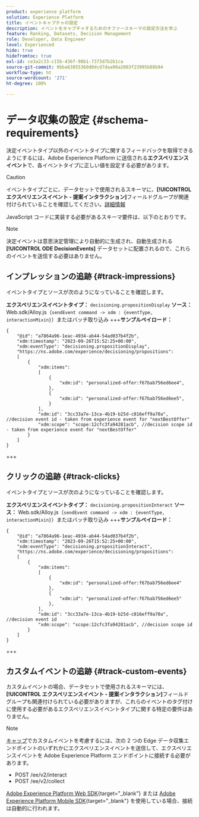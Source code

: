 ```yaml
---
product: experience platform
solution: Experience Platform
title: イベントキャプチャの設定
description: イベントをキャプチャするためのオファースキーマの設定方法を学ぶ
feature: Ranking, Datasets, Decision Management
role: Developer, Data Engineer
level: Experienced
hide: true
hidefromtoc: true
exl-id: ce3a2c33-c15b-436f-90b1-7373d7b2b1ca
source-git-commit: 0bba63855360d0dcd7daa98a2083f23995b88b94
workflow-type: ht
source-wordcount: '271'
ht-degree: 100%

---
```


# データ収集の設定 {#schema-requirements}

決定イベントタイプ以外のイベントタイプに関するフィードバックを取得できるようにするには、Adobe Experience Platform に送信される&#x200B;**エクスペリエンスイベント**&#x200B;で、各イベントタイプに正しい値を設定する必要があります。

>[!CAUTION]
>
>イベントタイプごとに、データセットで使用されるスキーマに、**[!UICONTROL エクスペリエンスイベント - 提案インタラクション]**&#x200B;フィールドグループが関連付けられていることを確認してください。[詳細情報](create-dataset.md)

JavaScript コードに実装する必要があるスキーマ要件は、以下のとおりです。

>[!NOTE]
>
>決定イベントは意思決定管理により自動的に生成され、自動生成される **[!UICONTROL ODE DecisionEvents]** データセット<!--to check-->に配置されるので、これらのイベントを送信する必要はありません。

## インプレッションの追跡 {#track-impressions}

イベントタイプとソースが次のようになっていることを確認します。

**エクスペリエンスイベントタイプ：** `decisioning.propositionDisplay`
**ソース：** Web.sdk/Alloy.js（`sendEvent command -> xdm : {eventType, interactionMixin}`）またはバッチ取り込み
+++**サンプルペイロード：**

```
{
    "@id": "a7864a96-1eac-4934-ab44-54ad037b4f2b",
    "xdm:timestamp": "2023-09-26T15:52:25+00:00",
    "xdm:eventType": "decisioning.propositionDisplay",
    "https://ns.adobe.com/experience/decisioning/propositions":
    [
        {
            "xdm:items":
            [
                {
                    "xdm:id": "personalized-offer:f67bab756ed6ee4",
                },
                {
                    "xdm:id": "personalized-offer:f67bab756ed6ee5",
                }
            ],
            "xdm:id": "3cc33a7e-13ca-4b19-b25d-c816eff9a70a", //decision event id - taken from experience event for "nextBestOffer"
            "xdm:scope": "scope:12cfc3fa94281acb", //decision scope id - taken from experience event for "nextBestOffer"
        }
    ]
}
```

+++

## クリックの追跡 {#track-clicks}

イベントタイプとソースが次のようになっていることを確認します。

**エクスペリエンスイベントタイプ：** `decisioning.propositionInteract`
**ソース：** Web.sdk/Alloy.js（`sendEvent command -> xdm : {eventType, interactionMixin}`）またはバッチ取り込み
+++**サンプルペイロード：**

```
{
    "@id": "a7864a96-1eac-4934-ab44-54ad037b4f2b",
    "xdm:timestamp": "2023-09-26T15:52:25+00:00",
    "xdm:eventType": "decisioning.propositionInteract",
    "https://ns.adobe.com/experience/decisioning/propositions":
    [
        {
            "xdm:items":
            [
                {
                    "xdm:id": "personalized-offer:f67bab756ed6ee4"
                },
                {
                    "xdm:id": "personalized-offer:f67bab756ed6ee5"
                },
            ],
            "xdm:id": "3cc33a7e-13ca-4b19-b25d-c816eff9a70a", //decision event id
            "xdm:scope": "scope:12cfc3fa94281acb", //decision scope id
        }
    ]
}
```

+++

## カスタムイベントの追跡 {#track-custom-events}

カスタムイベントの場合、データセットで使用されるスキーマには、**[!UICONTROL エクスペリエンスイベント - 提案インタラクション]**&#x200B;フィールドグループも関連付けられている必要がありますが、これらのイベントのタグ付けに使用する必要があるエクスペリエンスイベントタイプに関する特定の要件はありません。

>[!NOTE]
>
>[キャップ](../items.md#capping)でカスタムイベントを考慮するには、次の 2 つの Edge データ収集エンドポイントのいずれかにエクスペリエンスイベントを送信して、エクスペリエンスイベントを Adobe Experience Platform エンドポイントに接続する必要があります。
>
>* POST /ee/v2/interact
>* POST /ee/v2/collect
>
>[Adobe Experience Platform Web SDK](https://experienceleague.adobe.com/docs/experience-platform/edge/home.html?lang=ja){target="_blank"} または [Adobe Experience Platform Mobile SDK](https://experienceleague.adobe.com/docs/platform-learn/data-collection/mobile-sdk/overview.html?lang=ja){target="_blank"} を使用している場合、接続は自動的に行われます。
